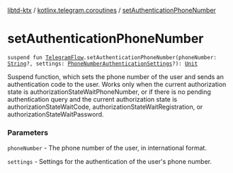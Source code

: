 [libtd-ktx](../index.md) / [kotlinx.telegram.coroutines](index.md) / [setAuthenticationPhoneNumber](./set-authentication-phone-number.md)

# setAuthenticationPhoneNumber

`suspend fun `[`TelegramFlow`](../kotlinx.telegram.core/-telegram-flow/index.md)`.setAuthenticationPhoneNumber(phoneNumber: `[`String`](https://kotlinlang.org/api/latest/jvm/stdlib/kotlin/-string/index.html)`?, settings: `[`PhoneNumberAuthenticationSettings`](https://tdlibx.github.io/td/docs/org/drinkless/td/libcore/telegram/TdApi.PhoneNumberAuthenticationSettings.html)`?): `[`Unit`](https://kotlinlang.org/api/latest/jvm/stdlib/kotlin/-unit/index.html)

Suspend function, which sets the phone number of the user and sends an authentication code to the
user. Works only when the current authorization state is authorizationStateWaitPhoneNumber, or if
there is no pending authentication query and the current authorization state is
authorizationStateWaitCode, authorizationStateWaitRegistration, or authorizationStateWaitPassword.

### Parameters

`phoneNumber` - The phone number of the user, in international format.

`settings` - Settings for the authentication of the user's phone number.